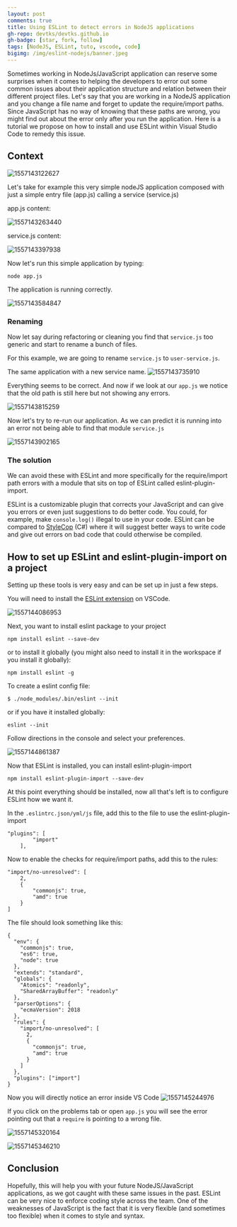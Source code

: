 ```yaml
---
layout: post
comments: true
title: Using ESLint to detect errors in NodeJS applications
gh-repo: devtks/devtks.github.io
gh-badge: [star, fork, follow]
tags: [NodeJS, ESLint, tuto, vscode, code]
bigimg: /img/eslint-nodejs/banner.jpeg
---
```


Sometimes working in NodeJs/JavaScript application can reserve some surprises when it comes to helping the developers to error out some common issues about their application structure and relation between their different project files.
Let's say that you are working in a NodeJS application and you change a file name and forget to update the require/import paths. Since JavaScript has no way of knowing that these paths are wrong, you might find out about the error only after you run the application.
Here is a tutorial we propose on how to install and use ESLint within Visual Studio Code to remedy this issue.

## Context

![1557143122627](/img/eslint-nodejs/1557143122627.png)

Let's take for example this very simple nodeJS application composed with just a simple entry file (app.js) calling a service (service.js)

app.js content:

![1557143263440](/img/eslint-nodejs/1557143263440.png)

service.js content:

![1557143397938](/img/eslint-nodejs/1557143397938.png)

Now let's run this simple application by typing:

```
node app.js
```

The application is running correctly.

![1557143584847](/img/eslint-nodejs/1557143584847.png)

### Renaming

Now let say during refactoring or cleaning you find that `service.js` too generic and start to rename a bunch of files.

For this example, we are going to rename `service.js` to `user-service.js`.

The same application with a new service name.
![1557143735910](/img/eslint-nodejs/1557143735910.png)

Everything seems to be correct. And now if we look at our `app.js` we notice that the old path is still here but not showing any errors.

![1557143815259](/img/eslint-nodejs/1557143815259.png)

Now let's try to re-run our application.
As we can predict it is running into an error not being able to find that module `service.js`

![1557143902165](/img/eslint-nodejs/1557143902165.png)

### The solution

We can avoid these with ESLint and more specifically for the require/import path errors with a module that sits on top of ESLint called eslint-plugin-import.

ESLint is a customizable plugin that corrects your JavaScript and can give you errors or even just suggestions to do better code. You could, for example, make `console.log()` illegal to use in your code. ESLint can be compared to [StyleCop](https://github.com/StyleCop/StyleCop) (C#) where it will suggest better ways to write code and give out errors on bad code that could otherwise be compiled.

## How to set up ESLint and eslint-plugin-import on a project

Setting up these tools is very easy and can be set up in just a few steps.

You will need to install the [ESLint extension](https://marketplace.visualstudio.com/items?itemName=dbaeumer.vscode-eslint) on VSCode.

![1557144086953](/img/eslint-nodejs/1557144086953.png)

Next, you want to install eslint package to your project

```
npm install eslint --save-dev
```

or to install it globally (you might also need to install it in the workspace if you install it globally):

```
npm install eslint -g
```

To create a eslint config file:

```
$ ./node_modules/.bin/eslint --init
```

or if you have it installed globally:

```
eslint --init
```

Follow directions in the console and select your preferences.

![1557144861387](/img/eslint-nodejs/1557144861387.png)

Now that ESLint is installed, you can install eslint-plugin-import

```
npm install eslint-plugin-import --save-dev
```

At this point everything should be installed, now all that's left is to configure ESLint how we want it.

In the `.eslintrc.json/yml/js` file, add this to the file to use the eslint-plugin-import

```
"plugins": [
        "import"
    ],
```

Now to enable the checks for require/import paths, add this to the rules:

```
"import/no-unresolved": [
    2,
    {
        "commonjs": true,
        "amd": true
    }
]
```

The file should look something like this:

```
{
  "env": {
    "commonjs": true,
    "es6": true,
    "node": true
  },
  "extends": "standard",
  "globals": {
    "Atomics": "readonly",
    "SharedArrayBuffer": "readonly"
  },
  "parserOptions": {
    "ecmaVersion": 2018
  },
  "rules": {
    "import/no-unresolved": [
      2,
      {
        "commonjs": true,
        "amd": true
      }
    ]
  },
  "plugins": ["import"]
}
```

Now you will directly notice an error inside VS Code
![1557145244976](/img/eslint-nodejs/1557145244976.png)

If you click on the problems tab or open `app.js` you will see the error pointing out that a `require` is pointing to a wrong file.

![1557145320164](/img/eslint-nodejs/1557145320164.png)

![1557145346210](/img/eslint-nodejs/1557145346210.png)

## Conclusion

Hopefully, this will help you with your future NodeJS/JavaScript applications, as we got caught with these same issues in the past. ESLint can be very nice to enforce coding style across the team. One of the weaknesses of JavaScript is the fact that it is very flexible (and sometimes too flexible) when it comes to style and syntax.
